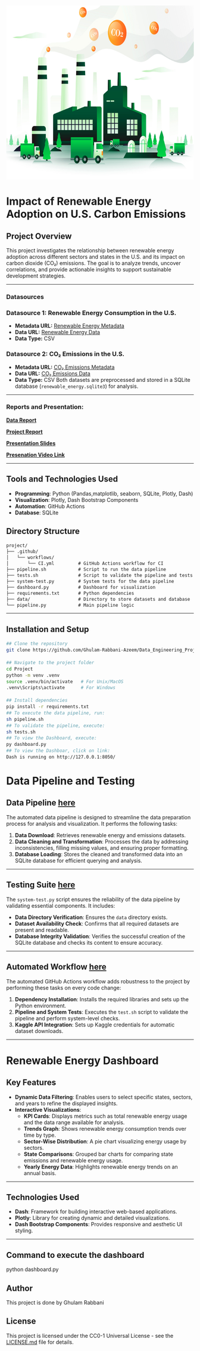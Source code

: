 
<img src="image.jpg" width="1000" height="466">

# Impact of Renewable Energy Adoption on U.S. Carbon Emissions


## Project Overview  
This project investigates the relationship between renewable energy adoption across different sectors and states in the U.S. and its impact on carbon dioxide (CO₂) emissions. The goal is to analyze trends, uncover correlations, and provide actionable insights to support sustainable development strategies.

---

### **Datasources**

### **Datasource 1:** Renewable Energy Consumption in the U.S.
- **Metadata URL:** [Renewable Energy Metadata](https://www.kaggle.com/datasets/alistairking/renewable-energy-consumption-in-the-u-s)
- **Data URL:** [Renewable Energy Data](https://www.kaggle.com/datasets/alistairking/renewable-energy-consumption-in-the-u-s?resource=download)
- **Data Type:** CSV

### **Datasource 2:** CO₂ Emissions in the U.S.
- **Metadata URL:** [CO₂ Emissions Metadata](https://www.kaggle.com/datasets/abdelrahman16/co2-emissions-usa)
- **Data URL:** [CO₂ Emissions Data](https://www.kaggle.com/datasets/abdelrahman16/co2-emissions-usa)
- **Data Type:** CSV
Both datasets are preprocessed and stored in a SQLite database (`renewable_energy.sqlite3`) for analysis.  
---
### **Reports and Presentation:**

[**Data Report**](project/data-report.pdf)

[**Project Report**](project/data_exploration.ipynb)

[**Presentation Slides**](project/slides.pdf)

[**Presenation Video Link**](project/presentation-video.md)

---
## Tools and Technologies Used  
- **Programming**: Python (Pandas,matplotlib, seaborn, SQLite, Plotly, Dash)  
- **Visualization**: Plotly, Dash Bootstrap Components  
- **Automation**: GitHub Actions  
- **Database**: SQLite  

## Directory Structure
```
project/
├── .github/
│   └── workflows/
│       └── CI.yml         # GitHub Actions workflow for CI
├── pipeline.sh            # Script to run the data pipeline
├── tests.sh               # Script to validate the pipeline and tests
├── system-test.py         # System tests for the data pipeline
├── dashboard.py           # Dashboard for visualization
├── requirements.txt       # Python dependencies
├── data/                  # Directory to store datasets and database
└── pipeline.py            # Main pipeline logic
```
---
## Installation and Setup  
 ```bash
## Clone the repository
git clone https://github.com/Ghulam-Rabbani-Azeem/Data_Engineering_Project.git

## Navigate to the project folder
cd Project
python -m venv .venv
source .venv/bin/activate   # For Unix/MacOS
.venv\Scripts\activate      # For Windows

## Install dependencies
pip install -r requirements.txt
## To execute the data pipeline, run:
sh pipeline.sh
## To validate the pipeline, execute:
sh tests.sh
## To view the Dashboard, execute:
py dashboard.py
## To view the Dashboar, click on link:
Dash is running on http://127.0.0.1:8050/
```
# Data Pipeline and Testing  

## Data Pipeline [here](/project/pipeline.py)  
The automated data pipeline is designed to streamline the data preparation process for analysis and visualization. It performs the following tasks:  

1. **Data Download**: Retrieves renewable energy and emissions datasets.  
2. **Data Cleaning and Transformation**: Processes the data by addressing inconsistencies, filling missing values, and ensuring proper formatting.  
3. **Database Loading**: Stores the cleaned and transformed data into an SQLite database for efficient querying and analysis.  

---
## Testing Suite [here](/project/system-test.py)  
The `system-test.py` script ensures the reliability of the data pipeline by validating essential components. It includes:  

- **Data Directory Verification**: Ensures the `data` directory exists.  
- **Dataset Availability Check**: Confirms that all required datasets are present and readable.  
- **Database Integrity Validation**: Verifies the successful creation of the SQLite database and checks its content to ensure accuracy.  

---
## Automated Workflow [here](.github/workflows/CI.yml)  
The automated GitHub Actions workflow adds robustness to the project by performing these tasks on every code change:  

1. **Dependency Installation**: Installs the required libraries and sets up the Python environment.  
2. **Pipeline and System Tests**: Executes the `test.sh` script to validate the pipeline and perform system-level checks.  
3. **Kaggle API Integration**: Sets up Kaggle credentials for automatic dataset downloads.  

---
# Renewable Energy Dashboard  

## Key Features  

- **Dynamic Data Filtering**: Enables users to select specific states, sectors, and years to refine the displayed insights.  
- **Interactive Visualizations**:  
  - **KPI Cards**: Displays metrics such as total renewable energy usage and the data range available for analysis.  
  - **Trends Graph**: Shows renewable energy consumption trends over time by type.  
  - **Sector-Wise Distribution**: A pie chart visualizing energy usage by sectors.  
  - **State Comparisons**: Grouped bar charts for comparing state emissions and renewable energy usage.  
  - **Yearly Energy Data**: Highlights renewable energy trends on an annual basis.  

---
## Technologies Used  

- **Dash**: Framework for building interactive web-based applications.  
- **Plotly**: Library for creating dynamic and detailed visualizations.  
- **Dash Bootstrap Components**: Provides responsive and aesthetic UI styling.  
---
## Command to execute the dashboard
python dashboard.py
## Author
This project is done by Ghulam Rabbani
## License
This project is licensed under the CC0-1 Universal License - see the [LICENSE.md](LICENSE) file for details.
